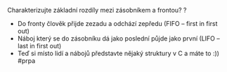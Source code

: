 Charakterizujte základní rozdíly mezi zásobníkem a frontou?
?
- Do fronty člověk přijde zezadu a odchází zepředu (FIFO – first in first out)
- Náboj který se do zásobníku dá jako poslední půjde jako první (LIFO – last in first out) 
- Teď si místo lidí a nábojů představte nějaký struktury v C a máte to :))
#prpa 